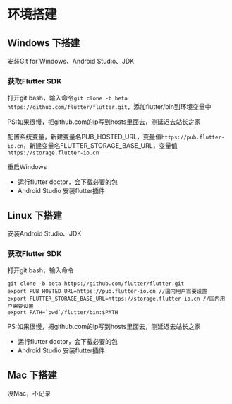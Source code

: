 # 环境搭建

## Windows 下搭建
安装Git for Windows、Android Studio、JDK

### 获取Flutter SDK
打开git bash，输入命令`git clone -b beta https://github.com/flutter/flutter.git`，添加flutter/bin到环境变量中

PS:如果很慢，把github.com的ip写到hosts里面去，测延迟去站长之家

配置系统变量，新建变量名PUB_HOSTED_URL，变量值`https://pub.flutter-io.cn`，新建变量名FLUTTER_STORAGE_BASE_URL，变量值`https://storage.flutter-io.cn`

重启Windows

- 运行flutter doctor，会下载必要的包
- Android Studio 安装flutter插件

## Linux 下搭建
安装Android Studio、JDK

### 获取Flutter SDK
打开git bash，输入命令
```
git clone -b beta https://github.com/flutter/flutter.git
export PUB_HOSTED_URL=https://pub.flutter-io.cn //国内用户需要设置
export FLUTTER_STORAGE_BASE_URL=https://storage.flutter-io.cn //国内用户需要设置
export PATH=`pwd`/flutter/bin:$PATH
```
PS:如果很慢，把github.com的ip写到hosts里面去，测延迟去站长之家

- 运行flutter doctor，会下载必要的包
- Android Studio 安装flutter插件

## Mac 下搭建
没Mac，不记录

